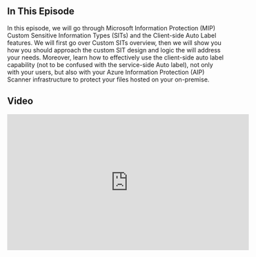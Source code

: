 ## In This Episode

In this episode, we will go through Microsoft Information Protection (MIP) Custom Sensitive Information Types (SITs) and the Client-side Auto Label features. We will first go over Custom SITs overview, then we will show you  how you should approach the custom SIT design and logic the will address your needs. Moreover, learn how to effectively use the client-side auto label capability (not to be confused with the service-side Auto label), not only with your users, but also with your Azure Information Protection (AIP) Scanner infrastructure to protect your files hosted on your on-premise.

## Video

<iframe width="560" height="315" src="https://www.youtube-nocookie.com/embed/YpgdA5JCT4M" title="YouTube video player" frameborder="0" allow="accelerometer; autoplay; clipboard-write; encrypted-media; gyroscope; picture-in-picture" allowfullscreen></iframe>
